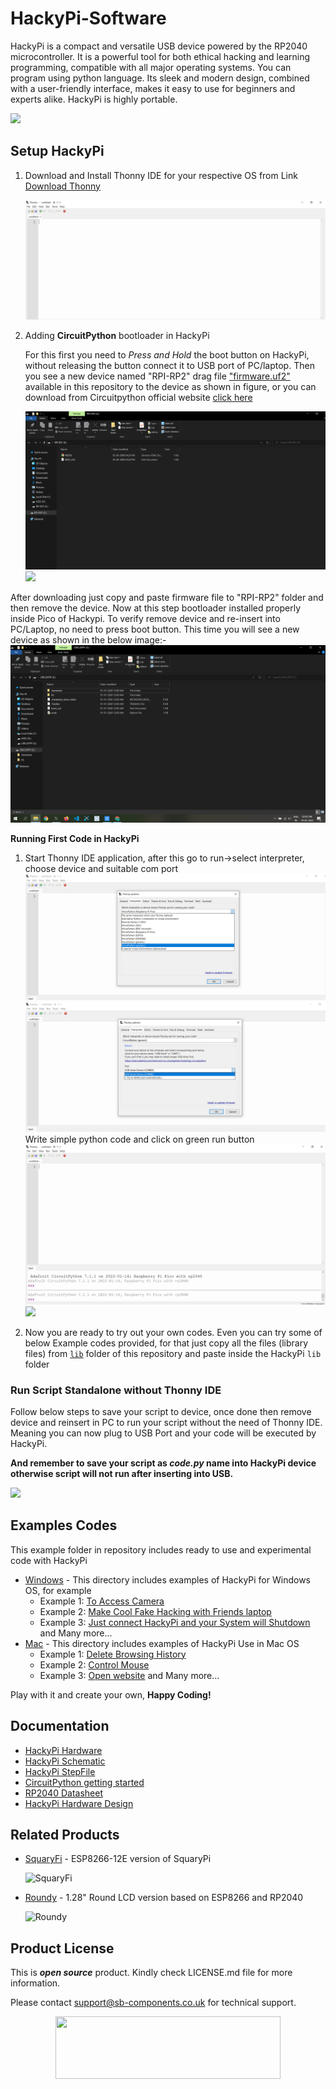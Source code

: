 # HackyPi-Software
HackyPi is a compact and versatile USB device powered by the RP2040 microcontroller. It is a powerful tool for both ethical hacking and learning programming, compatible with all major operating systems. You can program using python language. Its sleek and modern design, combined with a user-friendly interface, makes it easy to use for beginners and experts alike. HackyPi is highly portable.

<img src = "https://cdn.shopify.com/s/files/1/1217/2104/files/HackyPI2copy.jpg?v=1681998205"/>

## Setup HackyPi
1. Download and Install Thonny IDE for your respective OS from Link [Download Thonny](https://thonny.org/)
   
   <img src= "https://github.com/sbcshop/RoundyPi/blob/main/images/img.JPG" />
   
2. Adding **CircuitPython** bootloader in HackyPi 

     For this first you need to *Press and Hold* the boot button on HackyPi, without releasing the button connect it to USB port of PC/laptop. 
Then you see a new device named "RPI-RP2" drag file ["firmware.uf2"](https://github.com/sbcshop/HackyPi-Software/blob/main/firmware.uf2) available in this repository to the device as shown in figure, or you can download from Circuitpython official website [click here](https://circuitpython.org/board/raspberry_pi_pico/)
     
     <img src= "https://github.com/sbcshop/RoundyPi/blob/main/images/img13.png" /> 
     <img src= "https://github.com/sbcshop/HackyPi-Software/blob/main/images/HackyPi_bootloader_install.gif" />
After downloading just copy and paste firmware file to "RPI-RP2" folder and then remove the device.
Now at this step bootloader installed properly inside Pico of Hackypi. To verify remove device and re-insert into PC/Laptop, no need to press boot button. 
This time you will see a new device as shown in the below image:-
     <img src= "https://github.com/sbcshop/RoundyPi/blob/main/images/img11.png" />

**Running First Code in HackyPi**
1. Start Thonny IDE application, after this go to run->select interpreter, choose device and suitable com port
    <img src= "https://github.com/sbcshop/RoundyPi/blob/main/images/img18.png" />
    <img src= "https://github.com/sbcshop/RoundyPi/blob/main/images/img19.png" />
    Write simple python code and click on green run button
    <img src= "https://github.com/sbcshop/RoundyPi/blob/main/images/img20.png" />
    <img src= "https://github.com/sbcshop/HackyPi-Software/blob/main/images/sample_hello_program.png" />

2. Now you are ready to try out your own codes. Even you can try some of below Example codes provided, for that just copy all the files (library files) from [```lib```](https://github.com/sbcshop/HackyPi-Software/tree/main/lib) folder of this repository and paste inside the HackyPi ```lib``` folder

### Run Script Standalone without Thonny IDE
   Follow below steps to save your script to device, once done then remove device and reinsert in PC to run your script without the need of Thonny IDE. Meaning you can now plug to USB Port and your code will be executed by HackyPi.
   
   **And remember to save your script as _code.py_ name into HackyPi device otherwise script will not run after inserting into USB.**
   
<img src= "https://github.com/sbcshop/HackyPi-Software/blob/main/images/Run-Script-standalone.gif" />

## Examples Codes  
This example folder in repository includes ready to use and experimental code with HackyPi 
  * [Windows](https://github.com/sbcshop/HackyPi-Software/tree/main/examples/mac) - This directory includes examples of HackyPi for Windows OS, for example
    - Example 1: [To Access Camera](https://github.com/sbcshop/HackyPi-Software/blob/main/examples/windows/HackyPi_AccessCamera.py)
    - Example 2: [Make Cool Fake Hacking with Friends laptop](https://github.com/sbcshop/HackyPi-Software/blob/main/examples/windows/HackyPi_CoolFake_Hacking.py) 
    - Example 3: [Just connect HackyPi and your System will Shutdown](https://github.com/sbcshop/HackyPi-Software/blob/main/examples/windows/HackyPi_PC_shutdown.py) and Many more...
  * [Mac](https://github.com/sbcshop/HackyPi-Software/tree/main/examples/windows) - This directory includes examples of HackyPi Use in Mac OS
    - Example 1: [Delete Browsing History](https://github.com/sbcshop/HackyPi-Software/blob/main/examples/mac/HackyPi_DeleteBrowsing_History.py)
    - Example 2: [Control Mouse](https://github.com/sbcshop/HackyPi-Software/blob/main/examples/mac/HackyPi_Mouse_control.py) 
    - Example 3: [Open website](https://github.com/sbcshop/HackyPi-Software/blob/main/examples/mac/HackyPi_openWebsite.py) and Many more...

Play with it and create your own, **Happy Coding!** 

## Documentation

* [HackyPi Hardware](https://github.com/sbcshop/HackyPi-Hardware) 
* [HackyPi Schematic](https://github.com/sbcshop/HackyPi-Hardware/blob/main/Design%20Data/SCH.pdf) 
* [HackyPi StepFile](https://github.com/sbcshop/HackyPi-Hardware/blob/main/Mechanical%20Data/HackyPi.step)
* [CircuitPython getting started](https://learn.adafruit.com/welcome-to-circuitpython/what-is-circuitpython)
* [RP2040 Datasheet](https://github.com/sbcshop/HackyPi-Hardware/blob/main/Documents/rp2040-datasheet.pdf)
* [HackyPi Hardware Design](https://github.com/sbcshop/HackyPi-Hardware/tree/main/Design%20Data)


## Related Products

* [SquaryFi](https://shop.sb-components.co.uk/collections/raspberry-pi-pico/products/squary?variant=40443840921683) - ESP8266-12E version of SquaryPi

  ![SquaryFi](https://cdn.shopify.com/s/files/1/1217/2104/products/2_12d19ffa-bcda-47bf-8ea9-bb76fc40aee3.png?v=1670307456&width=300)
 
* [Roundy](https://shop.sb-components.co.uk/products/roundy?variant=39785171681363) - 1.28" Round LCD version based on ESP8266 and RP2040
 
  ![Roundy](https://cdn.shopify.com/s/files/1/1217/2104/products/roundypi.png?v=1650457581&width=300)

## Product License

This is ***open source*** product. Kindly check LICENSE.md file for more information.

Please contact support@sb-components.co.uk for technical support.
<p align="center">
  <img width="360" height="100" src="https://cdn.shopify.com/s/files/1/1217/2104/files/Logo_sb_component_3.png?v=1666086771&width=300">
</p>
